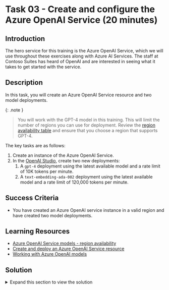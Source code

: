 # Task 03 - Create and configure the Azure OpenAI Service (20 minutes)

## Introduction

The hero service for this training is the Azure OpenAI Service, which we will use throughout these exercises along with Azure AI Services. The staff at Contoso Suites has heard of OpenAI and are interested in seeing what it takes to get started with the service.

## Description

In this task, you will create an Azure OpenAI Service resource and two model deployments.

{: .note }
> You will work with the GPT-4 model in this training. This will limit the number of regions you can use for deployment. Review the [region availability table](https://learn.microsoft.com/azure/ai-services/openai/concepts/models#model-summary-table-and-region-availability) and ensure that you choose a region that supports GPT-4.

The key tasks are as follows:

1. Create an instance of the Azure OpenAI Service.
2. In the [OpenAI Studio](https://oai.azure.com), create two new deployments:
   1. A `gpt-4` deployment using the latest available model and a rate limit of 10K tokens per minute.
   2. A `text-embedding-ada-002` deployment using the latest available model and a rate limit of 120,000 tokens per minute.

## Success Criteria

- You have created an Azure OpenAI service instance in a valid region and have created two model deployments.

## Learning Resources

- [Azure OpenAI Service models - region availability](https://learn.microsoft.com/azure/ai-services/openai/concepts/models#model-summary-table-and-region-availability)
- [Create and deploy an Azure OpenAI Service resource](https://learn.microsoft.com/azure/ai-services/openai/how-to/create-resource?pivots=web-portal)
- [Working with Azure OpenAI models](https://learn.microsoft.com/azure/ai-services/openai/how-to/working-with-models)

## Solution

<details markdown="block">
<summary>Expand this section to view the solution</summary>

- To create an instance of the Azure OpenAI Service, perform the following steps:
  - Navigate to [the Azure portal](https://portal.azure.com) and enter `Azure OpenAI` into the search box. Then, select the **Azure OpenAI** service link.

      ![Select the Azure OpenAI service](../../media/Solution/0103_OpenAI.png)

  - Select  **+ Create** to create a new instance of the service.
  - Choose the resource group you selected in Task 1 of this exercise. Make sure to create your resource in a region that supports GPT-4, such as East US 2. Provide a unique name and select **Standard S0** as the pricing tier. Then, choose **Next**.

      ![Fill in the details to create an OpenAI service instance](../../media/Solution/0103_OpenAI2.png)

  - Select **Next** for each of the following steps and **Create** on the final step to create the OpenAI resource.
- To create Azure OpenAI deployments, perform the following steps:
  - Navigate to the [OpenAI Studio](https://oai.azure.com).
  - Select the appropriate directory, subscription,and resource.
  - Navigate to the **Deployments** option in the **Management** menu.

      ![Navigate to the Deployments menu option](../../media/Solution/0103_Deployments.png)

  - Select **+ Create new deployment** to create a deployment. Select **gpt-4** for the model and the latest version (e.g., **1106-Preview**). Provide it a deployment name like `gpt-4`. In the **Advanced options** menu, set the Tokens per Minute Rate Limit (thousands) to **10**. Then select **Create** to create the deployment.

      ![Create a new deployment](../../media/Solution/0103_NewDeployment.png)

  - Perform the same steps to create a **text-embedding-ada-002** model deployment but ensure that it has a rate limit of 120,000 tokens.

</details>
